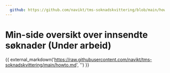 ```yaml
---
  github: https://github.com/navikt/tms-soknadskvittering/blob/main/howto.md
---
```


# Min-side oversikt over innsendte søknader (Under arbeid)
{{ external_markdown('https://raw.githubusercontent.com/navikt/tms-soknadskvittering/main/howto.md', '') }}
